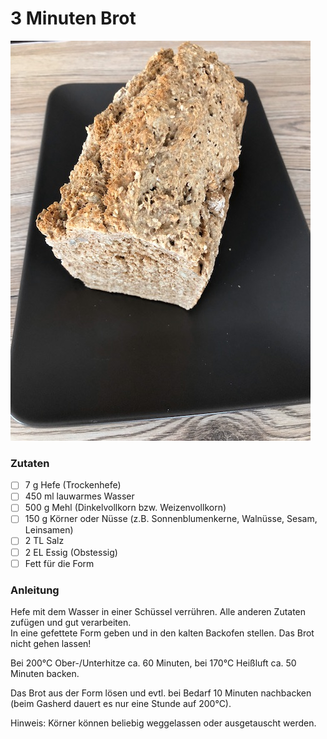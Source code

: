
# 3 Minuten Brot

![§ Minuten Brot](media/3-minuten-brot.jpg)

### Zutaten

- [ ]  7 g Hefe (Trockenhefe)
- [ ] 450 ml lauwarmes Wasser
- [ ] 500 g Mehl (Dinkelvollkorn bzw. Weizenvollkorn)
- [ ] 150 g Körner oder Nüsse (z.B. Sonnenblumenkerne, Walnüsse, Sesam, Leinsamen)
- [ ] 2 TL Salz
- [ ] 2 EL Essig (Obstessig)
- [ ] Fett für die Form

### Anleitung

Hefe mit dem Wasser in einer Schüssel verrühren. Alle anderen Zutaten zufügen und gut verarbeiten.  
In eine gefettete Form geben und in den kalten Backofen stellen. Das Brot nicht gehen lassen!  
  
Bei 200°C Ober-/Unterhitze ca. 60 Minuten, bei 170°C Heißluft ca. 50 Minuten backen.  
  
Das Brot aus der Form lösen und evtl. bei Bedarf 10 Minuten nachbacken (beim Gasherd dauert es nur eine Stunde auf 200°C).  
  
Hinweis: Körner können beliebig weggelassen oder ausgetauscht werden.